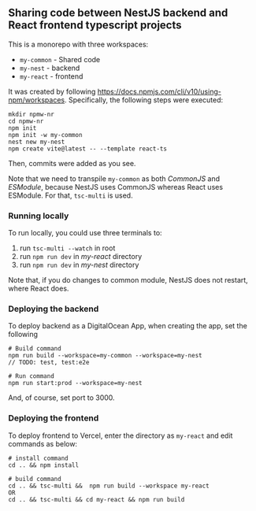 ## Sharing code between NestJS backend and React frontend typescript projects

This is a monorepo with three workspaces:

- `my-common` - Shared code
- `my-nest` - backend
- `my-react` - frontend

It was created by following https://docs.npmjs.com/cli/v10/using-npm/workspaces. Specifically, the following steps were
executed:

``` 
mkdir npmw-nr
cd npmw-nr
npm init
npm init -w my-common
nest new my-nest
npm create vite@latest -- --template react-ts
```

Then, commits were added as you see.

Note that we need to transpile `my-common` as both _CommonJS_ and _ESModule_, because NestJS uses CommonJS whereas
React
uses ESModule. For that, `tsc-multi` is used.

### Running locally

To run locally, you could use three terminals to:

1) run `tsc-multi --watch` in root
2) run `npm run dev` in _my-react_ directory
3) run `npm run dev` in _my-nest_ directory

Note that, if you do changes to common module, NestJS does not restart, where React does.

### Deploying the backend

To deploy backend as a DigitalOcean App, when creating the app, set the following

```
# Build command
npm run build --workspace=my-common --workspace=my-nest
// TODO: test, test:e2e

# Run command
npm run start:prod --workspace=my-nest
```

And, of course, set port to 3000.

### Deploying the frontend

To deploy frontend to Vercel, enter the directory as `my-react` and edit commands as below:

```
# install command
cd .. && npm install

# build command
cd .. && tsc-multi &&  npm run build --workspace my-react
OR
cd .. && tsc-multi && cd my-react && npm run build
```
